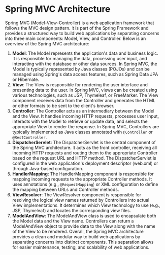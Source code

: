 # Spring MVC Architecture
Spring MVC (Model-View-Controller) is a web application framework that follows the MVC design pattern. It is part of the Spring Framework and provides a structured way to build web applications by separating concerns into three main components: Model, View, and Controller. Below is an overview of the Spring MVC architecture:
1. **Model**: The Model represents the application's data and business logic. It is responsible for managing the data, processing user input, and interacting with the database or other data sources. In Spring MVC, the Model is typically represented by Java classes (POJOs) and can be managed using Spring's data access features, such as Spring Data JPA or Hibernate.
2. **View**: The View is responsible for rendering the user interface and presenting data to the user. In Spring MVC, views can be created using various technologies, such as JSP, Thymeleaf, or FreeMarker. The View component receives data from the Controller and generates the HTML or other formats to be sent to the client's browser.
3. **Controller**: The Controller acts as an intermediary between the Model and the View. It handles incoming HTTP requests, processes user input, interacts with the Model to retrieve or update data, and selects the appropriate View to render the response. In Spring MVC, Controllers are typically implemented as Java classes annotated with `@Controller` or `@RestController`.
4. **DispatcherServlet**: The DispatcherServlet is the central component of the Spring MVC architecture. It acts as the front controller, receiving all incoming HTTP requests and routing them to the appropriate Controller based on the request URL and HTTP method. The DispatcherServlet is configured in the web application's deployment descriptor (web.xml) or through Java-based configuration.
5. **HandlerMapping**: The HandlerMapping component is responsible for mapping incoming requests to the appropriate Controller methods. It uses annotations (e.g., `@RequestMapping`) or XML configuration to define the mapping between URLs and Controller methods.
6. **ViewResolver**: The ViewResolver component is responsible for resolving the logical view names returned by Controllers into actual View implementations. It determines which View technology to use (e.g., JSP, Thymeleaf) and locates the corresponding view files.
7. **ModelAndView**: The ModelAndView class is used to encapsulate both the Model data and the View name. Controllers can return a ModelAndView object to provide data to the View along with the name of the View to be rendered.
Overall, the Spring MVC architecture provides a clean and modular way to build web applications by separating concerns into distinct components. This separation allows for easier maintenance, testing, and scalability of web applications.
